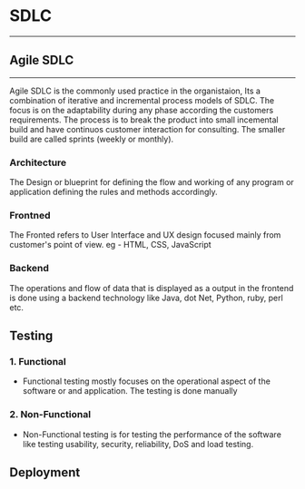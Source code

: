 # SDLC
------

## Agile SDLC
-------------
Agile SDLC is the commonly used practice in the organistaion, Its a combination of iterative and incremental process models of SDLC. The focus is on the adaptability during any phase according the customers requirements. The process is to break the product into small incemental build and have continuos customer interaction for consulting.
The smaller build are called sprints (weekly or monthly).

### Architecture
The Design or blueprint for defining the flow and working of any program or application defining the rules and methods accordingly.

### Frontned
The Fronted refers to User Interface and UX design focused mainly from customer's point of view. eg - HTML, CSS, JavaScript

### Backend
The operations and flow of data that is displayed as a output in the frontend is done using a backend technology like Java, dot Net, Python, ruby, perl etc.

## Testing

### 1. Functional
- Functional testing mostly focuses on the operational aspect of the software or and application. The testing is done manually 
### 2. Non-Functional
- Non-Functional testing is for testing the performance of the software like testing usability, security, reliability, DoS and load testing.

## Deployment




